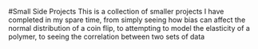 #Small Side Projects
This is a collection of smaller projects I have completed in my spare time, 
from simply seeing how bias can affect the normal distribution of a coin flip, 
to attempting to model the elasticity of a polymer, 
to seeing the correlation between two sets of data
